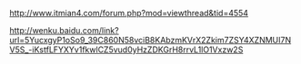 http://www.itmian4.com/forum.php?mod=viewthread&tid=4554

http://wenku.baidu.com/link?url=5YucxgyP1oSo9_39C860N58vciB8KAbzmKVrX2Zkim7ZSY4XZNMUI7NV5S_-iKstfLFYXYv1fkwlCZ5vud0yHzZDKGrH8rrvL1lO1Vxzw2S
